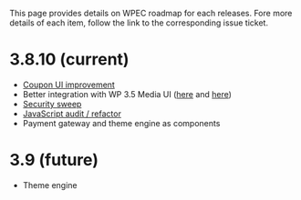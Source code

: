 This page provides details on WPEC roadmap for each releases. Fore more details of each item, follow the link to the corresponding issue ticket.

# 3.8.10 (current)
* [Coupon UI improvement](/wp-e-commerce/WP-e-Commerce/issues/46)
* Better integration with WP 3.5 Media UI ([here](/wp-e-commerce/WP-e-Commerce/issues/42) and [here](/wp-e-commerce/WP-e-Commerce/issues/41))
* [Security sweep](/wp-e-commerce/WP-e-Commerce/issues/35)
* [JavaScript audit / refactor](/wp-e-commerce/WP-e-Commerce/issues/39)
* Payment gateway and theme engine as components

# 3.9 (future)
* Theme engine